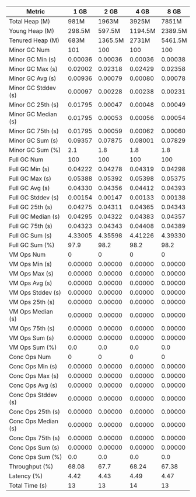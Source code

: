 | Metric | 1 GB | 2 GB | 4 GB | 8 GB |
|------|----|----|----|----|
| Total Heap (M) | 981M | 1963M | 3925M | 7851M |
| Young Heap (M) | 298.5M | 597.5M | 1194.5M | 2389.5M |
| Tenured Heap (M) | 683M | 1365.5M | 2731M | 5461.5M |
| Minor GC Num | 101 | 100 | 100 | 100 |
| Minor GC Min (s) | 0.00036 | 0.00036 | 0.00036 | 0.00038 |
| Minor GC Max (s) | 0.02002 | 0.02318 | 0.02429 | 0.02358 |
| Minor GC Avg (s) | 0.00936 | 0.00079 | 0.00080 | 0.00078 |
| Minor GC Stddev (s) | 0.00097 | 0.00228 | 0.00238 | 0.00231 |
| Minor GC 25th (s) | 0.01795 | 0.00047 | 0.00048 | 0.00049 |
| Minor GC Median (s) | 0.01795 | 0.00053 | 0.00056 | 0.00054 |
| Minor GC 75th (s) | 0.01795 | 0.00059 | 0.00062 | 0.00060 |
| Minor GC Sum (s) | 0.09357 | 0.07875 | 0.08001 | 0.07829 |
| Minor GC Sum (%) | 2.1 | 1.8 | 1.8 | 1.8 |
| Full GC Num | 100 | 100 | 100 | 100 |
| Full GC Min (s) | 0.04222 | 0.04278 | 0.04319 | 0.04298 |
| Full GC Max (s) | 0.05388 | 0.05392 | 0.05398 | 0.05375 |
| Full GC Avg (s) | 0.04330 | 0.04356 | 0.04412 | 0.04393 |
| Full GC Stddev (s) | 0.00154 | 0.00147 | 0.00133 | 0.00138 |
| Full GC 25th (s) | 0.04275 | 0.04311 | 0.04365 | 0.04343 |
| Full GC Median (s) | 0.04295 | 0.04322 | 0.04383 | 0.04357 |
| Full GC 75th (s) | 0.04323 | 0.04343 | 0.04408 | 0.04389 |
| Full GC Sum (s) | 4.33005 | 4.35598 | 4.41226 | 4.39330 |
| Full GC Sum (%) | 97.9 | 98.2 | 98.2 | 98.2 |
| VM Ops Num | 0 | 0 | 0 | 0 |
| VM Ops Min (s) | 0.00000 | 0.00000 | 0.00000 | 0.00000 |
| VM Ops Max (s) | 0.00000 | 0.00000 | 0.00000 | 0.00000 |
| VM Ops Avg (s) | 0.00000 | 0.00000 | 0.00000 | 0.00000 |
| VM Ops Stddev (s) | 0.00000 | 0.00000 | 0.00000 | 0.00000 |
| VM Ops 25th (s) | 0.00000 | 0.00000 | 0.00000 | 0.00000 |
| VM Ops Median (s) | 0.00000 | 0.00000 | 0.00000 | 0.00000 |
| VM Ops 75th (s) | 0.00000 | 0.00000 | 0.00000 | 0.00000 |
| VM Ops Sum (s) | 0.00000 | 0.00000 | 0.00000 | 0.00000 |
| VM Ops Sum (%) | 0.0 | 0.0 | 0.0 | 0.0 |
| Conc Ops Num | 0 | 0 | 0 | 0 |
| Conc Ops Min (s) | 0.00000 | 0.00000 | 0.00000 | 0.00000 |
| Conc Ops Max (s) | 0.00000 | 0.00000 | 0.00000 | 0.00000 |
| Conc Ops Avg (s) | 0.00000 | 0.00000 | 0.00000 | 0.00000 |
| Conc Ops Stddev (s) | 0.00000 | 0.00000 | 0.00000 | 0.00000 |
| Conc Ops 25th (s) | 0.00000 | 0.00000 | 0.00000 | 0.00000 |
| Conc Ops Median (s) | 0.00000 | 0.00000 | 0.00000 | 0.00000 |
| Conc Ops 75th (s) | 0.00000 | 0.00000 | 0.00000 | 0.00000 |
| Conc Ops Sum (s) | 0.00000 | 0.00000 | 0.00000 | 0.00000 |
| Conc Ops Sum (%) | 0.0 | 0.0 | 0.0 | 0.0 |
| Throughput (%) | 68.08 | 67.7 | 68.24 | 67.38 |
| Latency (%) | 4.42 | 4.43 | 4.49 | 4.47 |
| Total Time (s) | 13 | 13 | 14 | 13 |
